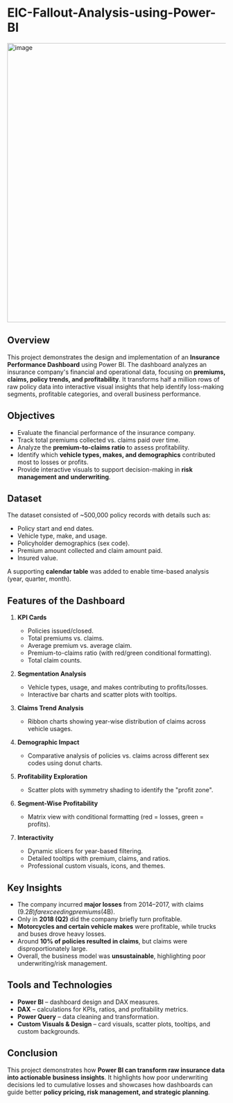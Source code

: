 # EIC-Fallout-Analysis-using-Power-BI

<img width="1157" height="644" alt="image" src="https://github.com/user-attachments/assets/960fb2c3-a6e8-41f2-b328-6c684e16d86f" />


## Overview
This project demonstrates the design and implementation of an **Insurance Performance Dashboard** using Power BI. 
The dashboard analyzes an insurance company's financial and operational data, focusing on **premiums, claims, policy trends, and profitability**. 
It transforms half a million rows of raw policy data into interactive visual insights that help identify loss-making segments, profitable categories, and overall business performance.

## Objectives
- Evaluate the financial performance of the insurance company.
- Track total premiums collected vs. claims paid over time.
- Analyze the **premium-to-claims ratio** to assess profitability.
- Identify which **vehicle types, makes, and demographics** contributed most to losses or profits.
- Provide interactive visuals to support decision-making in **risk management and underwriting**.

## Dataset
The dataset consisted of ~500,000 policy records with details such as:
- Policy start and end dates.
- Vehicle type, make, and usage.
- Policyholder demographics (sex code).
- Premium amount collected and claim amount paid.
- Insured value.

A supporting **calendar table** was added to enable time-based analysis (year, quarter, month).

## Features of the Dashboard
1. **KPI Cards**
   - Policies issued/closed.
   - Total premiums vs. claims.
   - Average premium vs. average claim.
   - Premium-to-claims ratio (with red/green conditional formatting).
   - Total claim counts.

2. **Segmentation Analysis**
   - Vehicle types, usage, and makes contributing to profits/losses.
   - Interactive bar charts and scatter plots with tooltips.

3. **Claims Trend Analysis**
   - Ribbon charts showing year-wise distribution of claims across vehicle usages.

4. **Demographic Impact**
   - Comparative analysis of policies vs. claims across different sex codes using donut charts.

5. **Profitability Exploration**
   - Scatter plots with symmetry shading to identify the "profit zone".

6. **Segment-Wise Profitability**
   - Matrix view with conditional formatting (red = losses, green = profits).

7. **Interactivity**
   - Dynamic slicers for year-based filtering.
   - Detailed tooltips with premium, claims, and ratios.
   - Professional custom visuals, icons, and themes.

## Key Insights
- The company incurred **major losses** from 2014–2017, with claims ($9.2B) far exceeding premiums ($4B).
- Only in **2018 (Q2)** did the company briefly turn profitable.
- **Motorcycles and certain vehicle makes** were profitable, while trucks and buses drove heavy losses.
- Around **10% of policies resulted in claims**, but claims were disproportionately large.
- Overall, the business model was **unsustainable**, highlighting poor underwriting/risk management.

## Tools and Technologies
- **Power BI** – dashboard design and DAX measures.
- **DAX** – calculations for KPIs, ratios, and profitability metrics.
- **Power Query** – data cleaning and transformation.
- **Custom Visuals & Design** – card visuals, scatter plots, tooltips, and custom backgrounds.

## Conclusion
This project demonstrates how **Power BI can transform raw insurance data into actionable business insights**. 
It highlights how poor underwriting decisions led to cumulative losses and showcases how dashboards can guide better **policy pricing, risk management, and strategic planning**.
